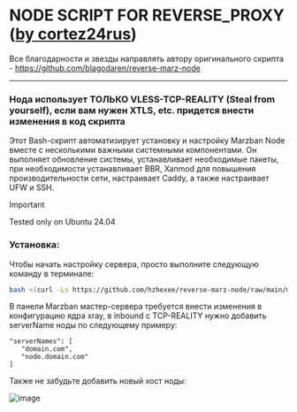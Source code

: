 # NODE SCRIPT FOR REVERSE_PROXY ([by cortez24rus](https://github.com/cortez24rus/marz-reverse-proxy))

Все благодарности и звезды направлять автору оригинального скрипта - https://github.com/blagodaren/reverse-marz-node

-----

### Нода использует ТОЛЬКО VLESS-TCP-REALITY (Steal from yourself), если вам нужен XTLS, etc. придется внести изменения в код скрипта
Этот Bash-скрипт автоматизирует установку и настройку Marzban Node вместе с несколькими важными системными компонентами. Он выполняет обновление системы, устанавливает необходимые пакеты, при необходимости устанавливает BBR, Xanmod для повышения производительности сети, настраивает Caddy, а также настраивает UFW и SSH.

> [!IMPORTANT]
>  Tested only on Ubuntu 24.04


### Установка:

Чтобы начать настройку сервера, просто выполните следующую команду в терминале:
```sh
bash <(curl -Ls https://github.com/hzhexee/reverse-marz-node/raw/main/marz-node-script.sh)
```
В панели Marzban мастер-сервера требуется внести изменения в конфигурацию ядра xray, в inbound с TCP-REALITY нужно добавить serverName ноды по следующему примеру:

```
"serverNames": [
   "domain.com",
   "node.domain.com"
]
```

Также не забудьте добавить новый хост ноды:

![image](https://github.com/user-attachments/assets/d3c8c238-2df1-4cee-ad58-d5564bdc2693)

